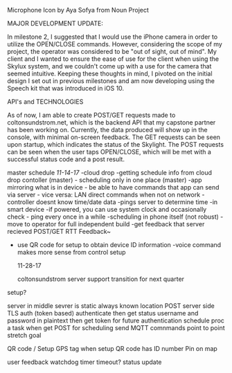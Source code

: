 
Microphone Icon by Aya Sofya from Noun Project

MAJOR DEVELOPMENT UPDATE:

In milestone 2, I suggested that I would use the iPhone camera in order to utilize the OPEN/CLOSE commands.
However, considering the scope of my project, the operator was considered to be "out of sight, out of mind".
My client and I wanted to ensure the ease of use for the client when using the Skylux system, and we couldn't come up with a use for the camera that seemed intuitive.
Keeping these thoughts in mind, I pivoted on the initial design I set out in previous milestones and am now developing using the Speech kit that was introduced in iOS 10.


API's and TECHNOLOGIES

As of now, I am able to create POST/GET requests made to coltonsundstrom.net, which is the backend API that my capstone partner has been working on.
Currently, the data produced will show up in the console, with minimal on-screen feedback.
The GET requests can be seen upon startup, which indicates the status of the Skylight.
The POST requests can be seen when the user taps OPEN/CLOSE, which will be met with a successful status code and a post result.


master schedule *11-14-17*
    -cloud drop
        -getting schedule info from cloud drop contoller (master)
        - scheduling only in one place (master)
        -app mirroring what is in device
        - be able to have commands that app can send via server
        - vice versa: LAN direct commands when not on network
        - controller doesnt know time/date data
            -pings server to determine time
                -in smart device
                    -if powered, you can use system clock and occasionally check
                    - ping every once in a while
            -scheduling in phone itself (not robust)
            -move to operator for full independent build
-get feedback that server recieved POST/GET RTT Feedback~
- use QR code for setup to obtain device ID information
    -voice command makes more sense from control setup
    
    
    11-28-17
    
    coltonsundstrom
        server support
        transition for next quarter
        
setup?

server in middle
    sevrer is static always known location
    POST server side
        TLS auth (token based)
        authenticate then get status
        username and password in plaintext
        then get token for future authentication
schedule
    proc a task when get POST for scheduling
    send MQTT comnmands
    point to point stretch goal

QR code / Setup
    GPS tag when setup
    QR code has ID number
    Pin on map

user feedback
    watchdog timer
    timeout?
    status update

